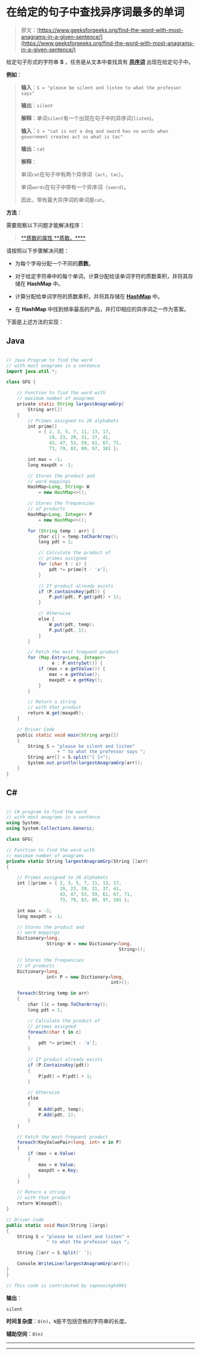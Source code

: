# 在给定的句子中查找异序词最多的单词

> 原文：[https://www.geeksforgeeks.org/find-the-word-with-most-anagrams-in-a-given-sentence/](https://www.geeksforgeeks.org/find-the-word-with-most-anagrams-in-a-given-sentence/)

给定句子形式的字符串 **S** ，任务是从文本中查找具有 [**异序词**](https://www.geeksforgeeks.org/tag/anagram/) 出现在给定句子中。

**例如**：

> **输入**：`S = "please be silent and listen to what the professor says"`
>
> **输出**：`silent`
>
> **解释**：单词`silent`有一个出现在句子中的异序词(`listen`)。
>
> **输入**：`S = "cat is not a dog and sword has no words when government creates act so what is tac"`
>
> **输出**：`cat`
>
> **解释**：
>
> 单词`cat`在句子中有两个异序词（`act`，`tac`）。
>
> 单词`words`在句子中带有一个异序词（`sword`）。
>
> 因此，带有最大异序词的单词是`cat`。

**方法**：

需要观察以下问题才能解决程序：

> [**质数的属性 **质数。****](https://www.geeksforgeeks.org/prime-numbers/)

请按照以下步骤解决问题：

*   为每个字母分配一个不同的**质数**。

*   对于给定字符串中的每个单词，计算分配给该单词字符的质数乘积，并将其存储在 **HashMap** 中。

*   计算分配给单词字符的质数乘积，并将其存储在 [**HashMap**](http://www.geeksforgeeks.org/java-util-hashmap-in-java/) 中。

*   在 **HashMap** 中找到频率最高的产品，并打印相应的异序词之一作为答案。

下面是上述方法的实现：

## Java

```java

// Java Program to find the word 
// with most anagrams in a sentence 
import java.util.*; 

class GFG { 

    // Function to find the word with 
    // maximum number of anagrams 
    private static String largestAnagramGrp( 
        String arr[]) 
    { 
        // Primes assigned to 26 alphabets 
        int prime[] 
            = { 2, 3, 5, 7, 11, 13, 17, 
                19, 23, 29, 31, 37, 41, 
                43, 47, 53, 59, 61, 67, 71, 
                73, 79, 83, 89, 97, 101 }; 

        int max = -1; 
        long maxpdt = -1; 

        // Stores the product and 
        // word mappings 
        HashMap<Long, String> W 
            = new HashMap<>(); 

        // Stores the frequencies 
        // of products 
        HashMap<Long, Integer> P 
            = new HashMap<>(); 

        for (String temp : arr) { 
            char c[] = temp.toCharArray(); 
            long pdt = 1; 

            // Calculate the product of 
            // primes assigned 
            for (char t : c) { 
                pdt *= prime[t - 'a']; 
            } 

            // If product already exists 
            if (P.containsKey(pdt)) { 
                P.put(pdt, P.get(pdt) + 1); 
            } 

            // Otherwise 
            else { 
                W.put(pdt, temp); 
                P.put(pdt, 1); 
            } 
        } 

        // Fetch the most frequent product 
        for (Map.Entry<Long, Integer> 
                 e : P.entrySet()) { 
            if (max < e.getValue()) { 
                max = e.getValue(); 
                maxpdt = e.getKey(); 
            } 
        } 

        // Return a string 
        // with that product 
        return W.get(maxpdt); 
    } 

    // Driver Code 
    public static void main(String args[]) 
    { 
        String S = "please be silent and listen"
                   + " to what the professor says "; 
        String arr[] = S.split("[ ]+"); 
        System.out.println(largestAnagramGrp(arr)); 
    } 
} 

```

## C#

```cs

// C# program to find the word 
// with most anagrams in a sentence 
using System; 
using System.Collections.Generic; 

class GFG{ 

// Function to find the word with 
// maximum number of anagrams 
private static String largestAnagramGrp(String []arr) 
{ 

    // Primes assigned to 26 alphabets 
    int []prime = { 2, 3, 5, 7, 11, 13, 17, 
                    19, 23, 29, 31, 37, 41, 
                    43, 47, 53, 59, 61, 67, 71, 
                    73, 79, 83, 89, 97, 101 }; 

    int max = -1; 
    long maxpdt = -1; 

    // Stores the product and 
    // word mappings 
    Dictionary<long,  
               String> W = new Dictionary<long, 
                                          String>(); 

    // Stores the frequencies 
    // of products 
    Dictionary<long,  
               int> P = new Dictionary<long,  
                                       int>(); 

    foreach(String temp in arr)  
    { 
        char []c = temp.ToCharArray(); 
        long pdt = 1; 

        // Calculate the product of 
        // primes assigned 
        foreach(char t in c) 
        { 
            pdt *= prime[t - 'a']; 
        } 

        // If product already exists 
        if (P.ContainsKey(pdt)) 
        { 
            P[pdt] = P[pdt] + 1; 
        } 

        // Otherwise 
        else 
        { 
            W.Add(pdt, temp); 
            P.Add(pdt, 1); 
        } 
    } 

    // Fetch the most frequent product 
    foreach(KeyValuePair<long, int> e in P) 
    { 
        if (max < e.Value) 
        { 
            max = e.Value; 
            maxpdt = e.Key; 
        } 
    } 

    // Return a string 
    // with that product 
    return W[maxpdt]; 
} 

// Driver Code 
public static void Main(String []args) 
{ 
    String S = "please be silent and listen" + 
               " to what the professor says "; 

    String []arr = S.Split(' '); 

    Console.WriteLine(largestAnagramGrp(arr)); 
} 
} 

// This code is contributed by sapnasingh4991 

```

**输出**： 

```
silent

```

**时间复杂度**：`O(n)`，`N`是不包括空格的字符串的长度。

**辅助空间**：`O(n)`



* * *

* * *



